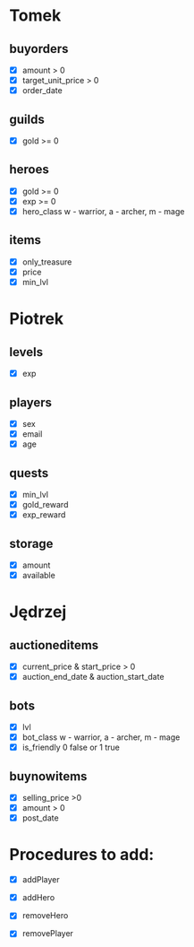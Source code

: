 # Tomek

## buyorders
- [x] amount > 0
- [x] target_unit_price > 0
- [x] order_date

## guilds
- [x] gold >= 0

## heroes
- [x] gold >= 0
- [x] exp >= 0
- [x] hero_class w - warrior, a - archer, m - mage

## items
- [x] only_treasure
- [x] price
- [x] min_lvl

# Piotrek

## levels
- [x] exp

## players
- [x] sex
- [x] email
- [x] age

## quests
- [x] min_lvl
- [x] gold_reward
- [x] exp_reward

## storage
- [x] amount
- [x] available

# Jędrzej

## auctioneditems
- [x] current_price & start_price > 0
- [x] auction_end_date & auction_start_date

## bots
- [x] lvl
- [x] bot_class w - warrior, a - archer, m - mage
- [x] is_friendly 0 false  or 1 true

## buynowitems
- [x] selling_price >0
- [x] amount > 0
- [x] post_date

# Procedures to add:
- [x] addPlayer
- [x] addHero
- [x] removeHero
- [x] removePlayer


